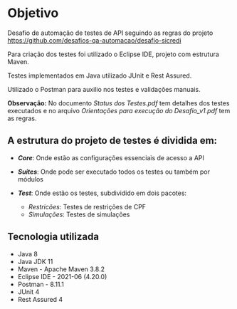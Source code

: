 # Objetivo

Desafio de automação de testes de API seguindo as regras do projeto https://github.com/desafios-qa-automacao/desafio-sicredi

Para criação dos testes foi utilizado o Eclipse IDE, projeto com estrutura Maven.

Testes implementados em Java utilizado JUnit e Rest Assured.

Utilizado o Postman para auxilio nos testes e validações manuais.

**Observação:** No documento _Status dos Testes.pdf_ tem detalhes dos testes executados e no arquivo _Orientações para execução do Desafio_v1.pdf_ tem as regras.

## A estrutura do projeto de testes é dividida em: 

* ***Core***: Onde estão as configurações essenciais de acesso a API

* ***Suites***: Onde pode ser executado todos os testes ou também por módulos

* ***Test***: Onde estão os testes, subdividido em dois pacotes: 
  * _Restricões_: Testes de restrições de CPF
  * _Simulações_: Testes de simulações
 
## Tecnologia utilizada 

- Java 8
- Java JDK 11
- Maven - Apache Maven 3.8.2
- Eclipse IDE - 2021-06 (4.20.0)
- Postman - 8.11.1
- JUnit 4
- Rest Assured 4
